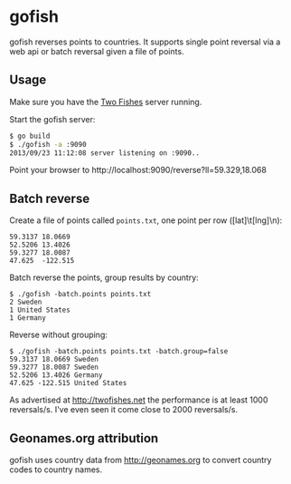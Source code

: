 # gofish

gofish reverses points to countries. It supports single point reversal via a web api or batch reversal given a file of points.

## Usage

Make sure you have the [Two Fishes](http://twofishes.net) server running. 

Start the gofish server: 

```bash
$ go build
$ ./gofish -a :9090 
2013/09/23 11:12:08 server listening on :9090..
```

Point your browser to http://localhost:9090/reverse?ll=59.329,18.068

## Batch reverse

Create a file of points called `points.txt`, one point per row ([lat]\t[lng]\n):

```
59.3137 18.0669
52.5206 13.4026
59.3277 18.0087
47.625  -122.515
```

Batch reverse the points, group results by country:

```
$ ./gofish -batch.points points.txt
2 Sweden
1 United States
1 Germany
```

Reverse without grouping:

```
$ ./gofish -batch.points points.txt -batch.group=false
59.3137 18.0669 Sweden
59.3277 18.0087 Sweden
52.5206 13.4026 Germany
47.625 -122.515 United States
```

As advertised at http://twofishes.net the performance is at least 1000 reversals/s. I've even seen it come close to 2000 reversals/s.

## Geonames.org attribution

gofish uses country data from http://geonames.org to convert country codes to country names.